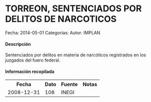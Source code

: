 TORREON, SENTENCIADOS POR DELITOS DE NARCOTICOS
=====

Fecha: 2014-05-01
Categorías: 
Autor: IMPLAN

#### Descripción

Sentenciados por delitos en materia de narcóticos registrados en los juzgados del fuero federal.

#### Información recopilada

<table class="table table-hover table-bordered">
  <tr><th>Fecha</th><th>Dato</th><th>Fuente</th><th>Notas</th></tr>
  <tr><td>2008-12-31</td><td>108</td><td>INEGI</td><td></td></tr>
</table>
